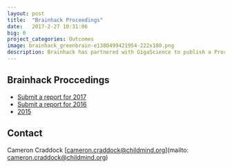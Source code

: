 ```yaml
---
layout: post
title:  "Brainhack Proceedings"
date:   2017-2-27 10:31:06
big: 0
project_categories: Outcomes
image: brainhack_greenbrain-e1380499421954-222x180.png
description: Brainhack has partnered with GigaScience to publish a Proceedings from  Brainhack events.
---
```


## Brainhack Proccedings
- [Submit a report for 2017](proceedings_2017.html)
- [Submit a report for 2016](proceedings_2016.html)
- [2015](proceedings_2015.html)


## Contact  
Cameron Craddock
[cameron.craddock@childmind.org](mailto: cameron.craddock@childmind.org)   
